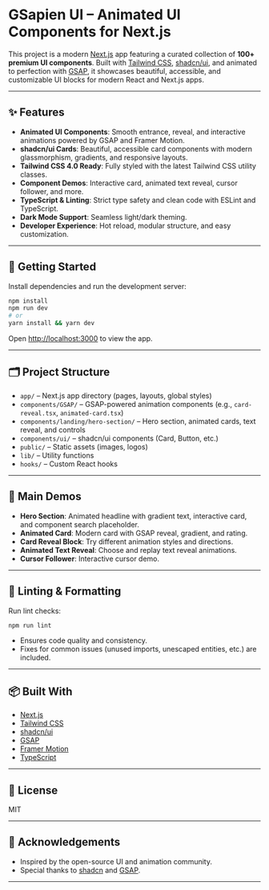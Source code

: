 # GSapien UI – Animated UI Components for Next.js

This project is a modern [Next.js](https://nextjs.org) app featuring a curated collection of **100+ premium UI components**. Built with [Tailwind CSS](https://tailwindcss.com), [shadcn/ui](https://ui.shadcn.com/), and animated to perfection with [GSAP](https://gsap.com/), it showcases beautiful, accessible, and customizable UI blocks for modern React and Next.js apps.

---

## ✨ Features

- **Animated UI Components**: Smooth entrance, reveal, and interactive animations powered by GSAP and Framer Motion.
- **shadcn/ui Cards**: Beautiful, accessible card components with modern glassmorphism, gradients, and responsive layouts.
- **Tailwind CSS 4.0 Ready**: Fully styled with the latest Tailwind CSS utility classes.
- **Component Demos**: Interactive card, animated text reveal, cursor follower, and more.
- **TypeScript & Linting**: Strict type safety and clean code with ESLint and TypeScript.
- **Dark Mode Support**: Seamless light/dark theming.
- **Developer Experience**: Hot reload, modular structure, and easy customization.

---

## 🚀 Getting Started

Install dependencies and run the development server:

```bash
npm install
npm run dev
# or
yarn install && yarn dev
```

Open [http://localhost:3000](http://localhost:3000) to view the app.

---

## 🗂️ Project Structure

- `app/` – Next.js app directory (pages, layouts, global styles)
- `components/GSAP/` – GSAP-powered animation components (e.g., `card-reveal.tsx`, `animated-card.tsx`)
- `components/landing/hero-section/` – Hero section, animated cards, text reveal, and controls
- `components/ui/` – shadcn/ui components (Card, Button, etc.)
- `public/` – Static assets (images, logos)
- `lib/` – Utility functions
- `hooks/` – Custom React hooks

---

## 🧩 Main Demos

- **Hero Section**: Animated headline with gradient text, interactive card, and component search placeholder.
- **Animated Card**: Modern card with GSAP reveal, gradient, and rating.
- **Card Reveal Block**: Try different animation styles and directions.
- **Animated Text Reveal**: Choose and replay text reveal animations.
- **Cursor Follower**: Interactive cursor demo.

---

## 🧹 Linting & Formatting

Run lint checks:

```bash
npm run lint
```

- Ensures code quality and consistency.
- Fixes for common issues (unused imports, unescaped entities, etc.) are included.

---

## 📦 Built With

- [Next.js](https://nextjs.org)
- [Tailwind CSS](https://tailwindcss.com)
- [shadcn/ui](https://ui.shadcn.com/)
- [GSAP](https://gsap.com/)
- [Framer Motion](https://www.framer.com/motion/)
- [TypeScript](https://www.typescriptlang.org/)

---

## 📄 License

MIT

---

## 🙏 Acknowledgements

- Inspired by the open-source UI and animation community.
- Special thanks to [shadcn](https://ui.shadcn.com/) and [GSAP](https://gsap.com/).

---
